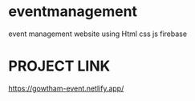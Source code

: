 # eventmanagement
event management website
using 
Html
css
js
firebase

# PROJECT LINK
https://gowtham-event.netlify.app/
